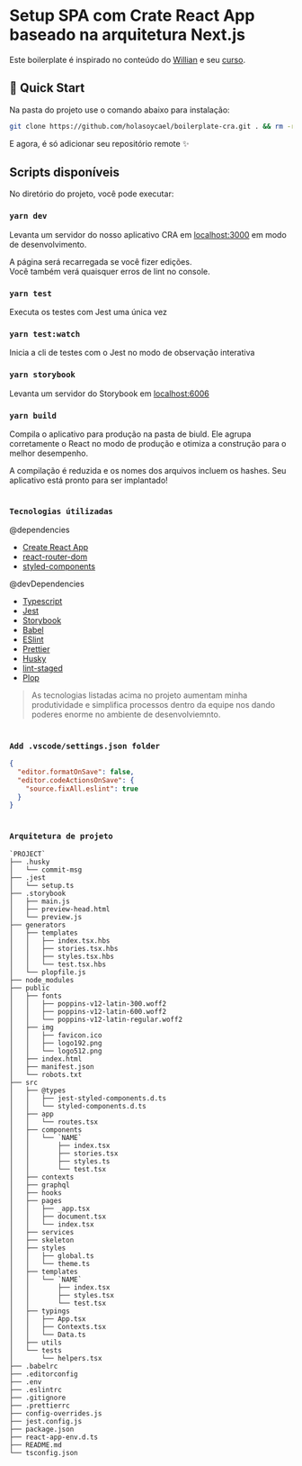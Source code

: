 # Setup SPA com Crate React App baseado na arquitetura Next.js

Este boilerplate é inspirado no conteúdo do [Willian](https://willianjusten.com.br) e seu [curso](https://reactavancado.com.br).

## 🌟 Quick Start

Na pasta do projeto use o comando abaixo para instalação:
```sh
git clone https://github.com/holasoycael/boilerplate-cra.git . && rm -rf ./.git && git init && git branch -M main && git add . && git commit -m "Initial commit"
```

E agora, é só adicionar seu repositório remote ✨

## Scripts disponíveis

No diretório do projeto, você pode executar:

### `yarn dev`

Levanta um servidor do nosso aplicativo CRA em [localhost:3000](http://localhost:3000) em modo de desenvolvimento.

A página será recarregada se você fizer edições. \
Você também verá quaisquer erros de lint no console.

### `yarn test`

Executa os testes com Jest uma única vez

### `yarn test:watch`

Inicia a cli de testes com o Jest no modo de observação interativa

### `yarn storybook`

Levanta um servidor do Storybook em [localhost:6006](http://localhost:6006)

### `yarn build`

Compila o aplicativo para produção na pasta de biuld.
Ele agrupa corretamente o React no modo de produção e otimiza a construção para o melhor desempenho.

A compilação é reduzida e os nomes dos arquivos incluem os hashes.
Seu aplicativo está pronto para ser implantado!

#
### `Tecnologias útilizadas`

  @dependencies
- [Create React App](https://create-react-app.dev)
- [react-router-dom](https://reactrouter.com)
- [styled-components](https://styled-components.com)

@devDependencies
- [Typescript](https://www.typescriptlang.org/)
- [Jest](https://jestjs.io/)
- [Storybook](https://storybook.js.org/)
- [Babel](https://babeljs.io)
- [ESlint](https://eslint.org)
- [Prettier](https://prettier.io)
- [Husky](https://typicode.github.io/husky)
- [lint-staged](https://github.com/okonet/lint-staged)
- [Plop](https://plopjs.com/)

>As tecnologias listadas acima no projeto aumentam minha produtividade e simplifica processos dentro da equipe nos dando poderes enorme no ambiente de desenvolviemnto.

#
### `Add .vscode/settings.json folder`
```json
{
  "editor.formatOnSave": false,
  "editor.codeActionsOnSave": {
    "source.fixAll.eslint": true
  }
}
```

#
### `Arquitetura de projeto`

```
`PROJECT`
├── .husky
│   └── commit-msg
├── .jest
│   └── setup.ts
├── .storybook
│   ├── main.js
│   ├── preview-head.html
│   └── preview.js
├── generators
│   ├── templates
│   │   ├── index.tsx.hbs
│   │   ├── stories.tsx.hbs
│   │   ├── styles.tsx.hbs
│   │   └── test.tsx.hbs
│   └── plopfile.js
├── node_modules
├── public
│   ├── fonts
│   │   ├── poppins-v12-latin-300.woff2
│   │   ├── poppins-v12-latin-600.woff2
│   │   └── poppins-v12-latin-regular.woff2
│   ├── img
│   │   ├── favicon.ico
│   │   ├── logo192.png
│   │   └── logo512.png
│   ├── index.html
│   ├── manifest.json
│   └── robots.txt
├── src
│   ├── @types
│   │   ├── jest-styled-components.d.ts
│   │   └── styled-components.d.ts
│   ├── app
│   │   └── routes.tsx
│   ├── components
│   │   └── `NAME`
│   │       ├── index.tsx
│   │       ├── stories.tsx
│   │       ├── styles.ts
│   │       └── test.tsx
│   ├── contexts
│   ├── graphql
│   ├── hooks
│   ├── pages
│   │   ├── _app.tsx
│   │   ├── document.tsx
│   │   └── index.tsx
│   ├── services
│   ├── skeleton
│   ├── styles
│   │   ├── global.ts
│   │   └── theme.ts
│   ├── templates
│   │   └── `NAME`
│   │       ├── index.tsx
│   │       ├── styles.tsx
│   │       └── test.tsx
│   ├── typings
│   │   ├── App.tsx
│   │   ├── Contexts.tsx
│   │   └── Data.ts
│   ├── utils
│   └── tests
│       └── helpers.tsx
├── .babelrc
├── .editorconfig
├── .env
├── .eslintrc
├── .gitignore
├── .prettierrc
├── config-overrides.js
├── jest.config.js
├── package.json
├── react-app-env.d.ts
├── README.md
└── tsconfig.json
```
